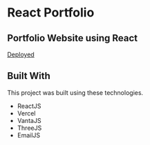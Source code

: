 # React Portfolio

## Portfolio Website using React

[Deployed](https://navneetbahuguna.xyz/)

## Built With

This project was built using these technologies.

- ReactJS
- Vercel
- VantaJS
- ThreeJS
- EmailJS
